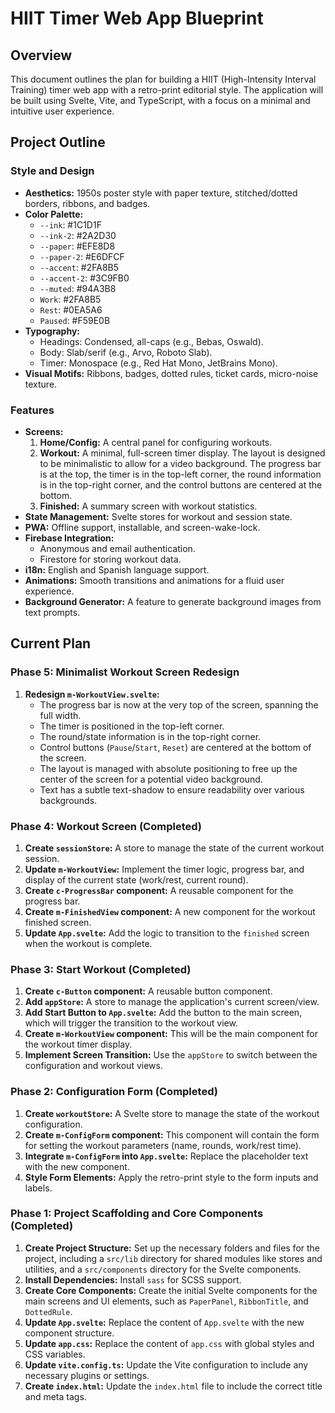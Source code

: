 # HIIT Timer Web App Blueprint

## Overview

This document outlines the plan for building a HIIT (High-Intensity Interval Training) timer web app with a retro-print editorial style. The application will be built using Svelte, Vite, and TypeScript, with a focus on a minimal and intuitive user experience.

## Project Outline

### Style and Design

*   **Aesthetics:** 1950s poster style with paper texture, stitched/dotted borders, ribbons, and badges.
*   **Color Palette:**
    *   `--ink`: #1C1D1F
    *   `--ink-2`: #2A2D30
    *   `--paper`: #EFE8D8
    *   `--paper-2`: #E6DFCF
    *   `--accent`: #2FA8B5
    *   `--accent-2`: #3C9FB0
    *   `--muted`: #94A3B8
    *   `Work`: #2FA8B5
    *   `Rest`: #0EA5A6
    *   `Paused`: #F59E0B
*   **Typography:**
    *   Headings: Condensed, all-caps (e.g., Bebas, Oswald).
    *   Body: Slab/serif (e.g., Arvo, Roboto Slab).
    *   Timer: Monospace (e.g., Red Hat Mono, JetBrains Mono).
*   **Visual Motifs:** Ribbons, badges, dotted rules, ticket cards, micro-noise texture.

### Features

*   **Screens:**
    1.  **Home/Config:** A central panel for configuring workouts.
    2.  **Workout:** A minimal, full-screen timer display. The layout is designed to be minimalistic to allow for a video background. The progress bar is at the top, the timer is in the top-left corner, the round information is in the top-right corner, and the control buttons are centered at the bottom.
    3.  **Finished:** A summary screen with workout statistics.
*   **State Management:** Svelte stores for workout and session state.
*   **PWA:** Offline support, installable, and screen-wake-lock.
*   **Firebase Integration:**
    *   Anonymous and email authentication.
    *   Firestore for storing workout data.
*   **i18n:** English and Spanish language support.
*   **Animations:** Smooth transitions and animations for a fluid user experience.
*   **Background Generator:** A feature to generate background images from text prompts.

## Current Plan

### Phase 5: Minimalist Workout Screen Redesign

1.  **Redesign `m-WorkoutView.svelte`:**
    *   The progress bar is now at the very top of the screen, spanning the full width.
    *   The timer is positioned in the top-left corner.
    *   The round/state information is in the top-right corner.
    *   Control buttons (`Pause`/`Start`, `Reset`) are centered at the bottom of the screen.
    *   The layout is managed with absolute positioning to free up the center of the screen for a potential video background.
    *   Text has a subtle text-shadow to ensure readability over various backgrounds.

### Phase 4: Workout Screen (Completed)

1.  **Create `sessionStore`:** A store to manage the state of the current workout session.
2.  **Update `m-WorkoutView`:** Implement the timer logic, progress bar, and display of the current state (work/rest, current round).
3.  **Create `c-ProgressBar` component:** A reusable component for the progress bar.
4.  **Create `m-FinishedView` component:** A new component for the workout finished screen.
5.  **Update `App.svelte`:** Add the logic to transition to the `finished` screen when the workout is complete.

### Phase 3: Start Workout (Completed)

1.  **Create `c-Button` component:** A reusable button component.
2.  **Add `appStore`:** A store to manage the application's current screen/view.
3.  **Add Start Button to `App.svelte`:** Add the button to the main screen, which will trigger the transition to the workout view.
4.  **Create `m-WorkoutView` component:** This will be the main component for the workout timer display.
5.  **Implement Screen Transition:** Use the `appStore` to switch between the configuration and workout views.

### Phase 2: Configuration Form (Completed)

1.  **Create `workoutStore`:** A Svelte store to manage the state of the workout configuration.
2.  **Create `m-ConfigForm` component:** This component will contain the form for setting the workout parameters (name, rounds, work/rest time).
3.  **Integrate `m-ConfigForm` into `App.svelte`:** Replace the placeholder text with the new component.
4.  **Style Form Elements:** Apply the retro-print style to the form inputs and labels.

### Phase 1: Project Scaffolding and Core Components (Completed)

1.  **Create Project Structure:** Set up the necessary folders and files for the project, including a `src/lib` directory for shared modules like stores and utilities, and a `src/components` directory for the Svelte components.
2.  **Install Dependencies:** Install `sass` for SCSS support.
3.  **Create Core Components:** Create the initial Svelte components for the main screens and UI elements, such as `PaperPanel`, `RibbonTitle`, and `DottedRule`.
4.  **Update `App.svelte`:** Replace the content of `App.svelte` with the new component structure.
5.  **Update `app.css`:** Replace the content of `app.css` with global styles and CSS variables.
6.  **Update `vite.config.ts`:** Update the Vite configuration to include any necessary plugins or settings.
7.  **Create `index.html`:** Update the `index.html` file to include the correct title and meta tags.
